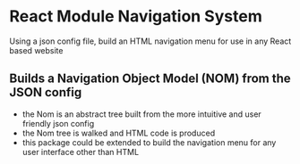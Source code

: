 # React Module Navigation System

Using a json config file, build an HTML navigation menu for use in any React based website

## Builds a Navigation Object Model (NOM) from the JSON config

- the Nom is an abstract tree built from the more intuitive and user friendly json config
- the Nom tree is walked and HTML code is produced
- this package could be extended to build the navigation menu for any user interface other than HTML


